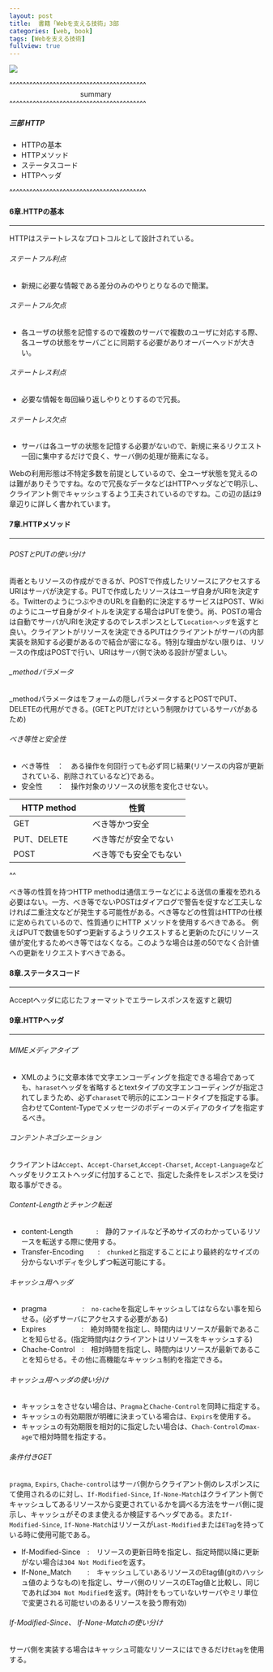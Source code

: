 ```yaml
---
layout: post
title:  書籍「Webを支える技術」3部
categories: [web, book]
tags: [Webを支える技術]
fullview: true
---
```


<a href="http://www.amazon.co.jp/gp/product/4774142042/ref=as_li_qf_sp_asin_il?ie=UTF8&camp=247&creative=1211&creativeASIN=4774142042&linkCode=as2&tag=msmsum-22"><img border="0" src="http://ws-fe.amazon-adsystem.com/widgets/q?_encoding=UTF8&ASIN=4774142042&Format=_SL250_&ID=AsinImage&MarketPlace=JP&ServiceVersion=20070822&WS=1&tag=msmsum-22" ></a><img src="http://ir-jp.amazon-adsystem.com/e/ir?t=msmsum-22&l=as2&o=9&a=4774142042" width="1" height="1" border="0" alt="" style="text-align:left border:none !important; margin:0px !important;" />

^^^^^^^^^^^^^^^^^^^^^^^^^^^^^^^^^^^^^^^^^  
　　　　　　　　　　summary  
^^^^^^^^^^^^^^^^^^^^^^^^^^^^^^^^^^^^^^^^^  

##### 三部 HTTP
 - HTTPの基本
 - HTTPメソッド
 - ステータスコード
 - HTTPヘッダ

^^^^^^^^^^^^^^^^^^^^^^^^^^^^^^^^^^^^^^^^^  

#### 6章.HTTPの基本
---

HTTPはステートレスなプロトコルとして設計されている。  

###### ステートフル利点
 - 新規に必要な情報である差分のみのやりとりなるので簡潔。

###### ステートフル欠点
 - 各ユーザの状態を記憶するので複数のサーバで複数のユーザに対応する際、各ユーザの状態をサーバごとに同期する必要がありオーバーヘッドが大きい。

###### ステートレス利点
 - 必要な情報を毎回繰り返しやりとりするので冗長。

###### ステートレス欠点
 - サーバは各ユーザの状態を記憶する必要がないので、新規に来るリクエスト一回に集中するだけで良く、サーバ側の処理が簡素になる。

Webの利用形態は不特定多数を前提としているので、全ユーザ状態を覚えるのは難がありそうですね。なので冗長なデータなどはHTTPヘッダなどで明示し、クライアント側でキャッシュするよう工夫されているのですね。この辺の話は9章辺りに詳しく書かれています。

#### 7章.HTTPメソッド
---

###### POSTとPUTの使い分け
 両者ともリソースの作成ができるが、POSTで作成したリソースにアクセスするURIはサーバが決定する。PUTで作成したリソースはユーザ自身がURIを決定する。TwitterのようにつぶやきのURLを自動的に決定するサービスはPOST、Wikiのようにユーザ自身がタイトルを決定する場合はPUTを使う。尚、POSTの場合は自動でサーバがURIを決定するのでレスポンスとして`Locationヘッダ`を返すと良い。クライアントがリソースを決定できるPUTはクライアントがサーバの内部実装を熟知する必要があるので結合が密になる。特別な理由がない限りは、リソースの作成はPOSTで行い、URIはサーバ側で決める設計が望ましい。

###### _methodパラメータ
 _methodパラメータはをフォームの隠しパラメータするとPOSTでPUT、DELETEの代用ができる。(GETとPUTだけという制限かけているサーバがあるため)

###### べき等性と安全性

 - べき等性　：　ある操作を何回行っても必ず同じ結果(リソースの内容が更新されている、削除されているなど)である。
 - 安全性　　：　操作対象のリソースの状態を変化させない。


| HTTP method　　 | 性質 |
| ------------ | -------- |
| GET           | べき等かつ安全   |
| PUT、DELETE　　 | べき等だが安全でない   |
| POST         | べき等でも安全でもない   |

^^  

べき等の性質を持つHTTP methodは通信エラーなどによる送信の重複を恐れる必要はない。一方、べき等でないPOSTはダイアログで警告を促すなど工夫しなければ二重注文などが発生する可能性がある。べき等などの性質はHTTPの仕様に定められているので、性質通りにHTTP メソッドを使用するべきである。
例えばPUTで数値を50ずつ更新するようリクエストすると更新のたびにリソース値が変化するためべき等ではなくなる。このような場合は差の50でなく合計値への更新をリクエストすべきである。  


#### 8章.ステータスコード
---

Acceptヘッダに応じたフォーマットでエラーレスポンスを返すと親切

#### 9章.HTTPヘッダ
---

###### MIMEメディアタイプ
 - XMLのように文章本体で文字エンコーディングを指定できる場合であっても、`haraset`ヘッダを省略するとtextタイプの文字エンコーディングが指定されてしまうため、必ず`charaset`で明示的にエンコードタイプを指定する事。合わせてContent-Typeでメッセージのボディーのメディアのタイプを指定するべき。

###### コンテントネゴシエーション

 クライアントは`Accept`、`Accept-Charset`,`Accept-Charset`, `Accept-Language`などヘッダをリクエストヘッダに付加することで、指定した条件をレスポンスを受け取る事ができる。  

###### Content-Lengthとチャンク転送

 - content-Length　　　 :　静的ファイルなど予めサイズのわかっているリソースを転送する際に使用する。
 - Transfer-Encoding　　:　`chunked`と指定することにより最終的なサイズの分からないボディを少しずつ転送可能にする。

###### キャッシュ用ヘッダ

 - pragma　　　　　:　`no-cache`を指定しキャッシュしてはならない事を知らせる。(必ずサーバにアクセスする必要がある)
 - Expires　　　　　:　絶対時間を指定し、時間内はリソースが最新であることを知らせる。(指定時間内はクライアントはリソースをキャッシュする)
 - Chache-Control　:　相対時間を指定し、時間内はリソースが最新であることを知らせる。その他に高機能なキャッシュ制約を指定できる。

###### キャッシュ用ヘッダの使い分け

 - キャッシュをさせない場合は、`Pragma`と`Chache-Control`を同時に指定する。
 - キャッシュの有効期限が明確に決まっている場合は、`Expirs`を使用する。
 - キャッシュの有効期限を相対的に指定したい場合は、`Chach-Control`の`max-age`で相対時間を指定する。

###### 条件付きGET

`pragma`, `Expirs`, `Chache-control`はサーバ側からクライアント側のレスポンスにて使用されるのに対し、`If-Modified-Since`, `If-None-Match`はクライアント側でキャッシュしてあるリソースから変更されているかを調べる方法をサーバ側に提示し、キャッシュがそのまま使えるか検証するヘッダである。また`If-Modified-Since`, `If-None-Match`はリソースが`Last-Modified`または`ETag`を持っている時に使用可能である。

 - If-Modified-Since　:　リソースの更新日時を指定し、指定時間以降に更新がない場合は`304 Not Modified`を返す。
 - If-None_Match　　 :　キャッシュしていあるリソースのEtag値(gitのハッシュ値のようなもの)を指定し、サーバ側のリソースのETag値と比較し、同じであれば`304 Not Modified`を返す。(時計をもっていないサーバやミリ単位で変更される可能せいのあるリソースを扱う際有効)

###### If-Modified-Since、 If-None-Matchの使い分け

サーバ側を実装する場合はキャッシュ可能なリソースにはできるだけ`Etag`を使用する。
